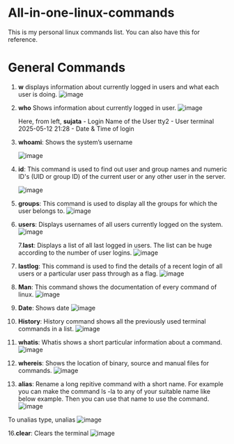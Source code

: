 # All-in-one-linux-commands
This is my personal linux commands list. You can also have this for reference.

# General Commands
1. **w** displays information about currently logged in users and what each user is doing.
![image](https://github.com/user-attachments/assets/30f07602-b89a-435d-b3b9-8406bf087b7d)


2. **who** Shows information about currently logged in user.
![image](https://github.com/user-attachments/assets/70009ce3-a6bf-42fd-87e5-fe1f7c23d82d)

    Here, from left, **sujata** - Login Name of the User
tty2 - User terminal
2025-05-12 21:28 - Date & Time of login

3. **whoami**: Shows the system’s username
   
   ![image](https://github.com/user-attachments/assets/20cff28e-9dee-451d-98e3-7c01806c29d6)

4. **id**: This command is used to find out user and group names and numeric ID's (UID or group ID) of the current user or any other user in the server.

   ![image](https://github.com/user-attachments/assets/a5528a0f-7070-44b0-9e55-d2396f99aaa2)
5. **groups**: This command is used to display all the groups for which the user belongs to.
    ![image](https://github.com/user-attachments/assets/8dce3e1a-2492-407c-98b2-010884af7839)
6. **users**: Displays usernames of all users currently logged on the system.
    ![image](https://github.com/user-attachments/assets/e3de4695-a6b8-4367-8671-27c0466fed91)
   
   7.**last**: Displays a list of all last logged in users. The list can be huge according to the number of user logins.
         ![image](https://github.com/user-attachments/assets/bedb2d00-53de-4932-9819-ddc83088c4ac) 
       
  8. **lastlog**: This command is used to find the details of a recent login of all users or a particular user pass through as a flag.
  ![image](https://github.com/user-attachments/assets/2c6096da-3925-4f56-b4df-1b428f126d89)

9. **Man**: This command shows the documentation of every command of linux.
    ![image](https://github.com/user-attachments/assets/390a3ef2-afa5-47b2-8604-75eca2a63054)

11. **Date**: Shows date
    ![image](https://github.com/user-attachments/assets/3a07908a-7ecc-4880-b6a1-c9fc01045213)

13. **History**: History command shows all the previously used terminal commands in a list.
    ![image](https://github.com/user-attachments/assets/52cd3198-7312-4170-836d-fb6fb9822715)

15. **whatis**: Whatis shows a short particular information about a command.
    ![image](https://github.com/user-attachments/assets/196a40ab-67db-4f6b-9f12-50afb807df8f)

17. **whereis**: Shows the location of binary, source and manual files for commands.
    ![image](https://github.com/user-attachments/assets/92f24a49-9b75-4960-98d0-fb0b61bf2e31)

19. **alias**: Rename a long repitive command with a short name. For example you can make the command ls -la to any of your suitable name like below example. Then you can use that name to use the command.
    ![image](https://github.com/user-attachments/assets/2352380d-2cb0-417f-ac93-12e22d4d1da0)

To unalias type,
unalias <your alias name>
    ![image](https://github.com/user-attachments/assets/42d36b1d-71ad-4614-b45b-622e06a47a77)

16.**clear**: Clears the terminal
![image](https://github.com/user-attachments/assets/46a4909a-2635-41e9-84eb-ee8d212d7be5)






